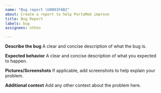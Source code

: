 ```yaml
---
name: "Bug report \U0001FAB2"
about: Create a report to help PortaMob improve
title: Bug Report
labels: bug
assignees: nthnn

---
```


**Describe the bug**
A clear and concise description of what the bug is.

**Expected behavior**
A clear and concise description of what you expected to happen.

**Pictures/Screenshots**
If applicable, add screenshots to help explain your problem.

**Additional context**
Add any other context about the problem here.
